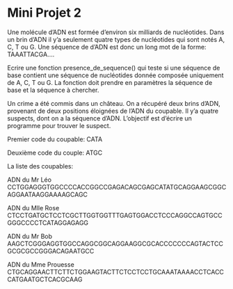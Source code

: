 # Mini Projet 2

Une molécule d’ADN est formée d’environ six milliards de nucléotides. Dans un brin d’ADN il y’a seulement quatre types de nucléotides qui sont notés A, C, T ou G. Une séquence de d’ADN est donc un long mot de la forme: TAAATTACGA….

Ecrire une fonction presence_de_sequence() qui teste si une séquence de base contient une séquence de nucléotides donnée composée uniquement de A, C, T ou G. La fonction doit prendre en paramètres la séquence de base et la séquence à chercher.

Un crime a été commis dans un château. On a récupéré deux brins d’ADN, provenant de deux positions éloignées de l’ADN du coupable. Il y’a quatre suspects, dont on a la séquence d’ADN. L’objectif est d’écrire un programme pour trouver le suspect.

Premier code du coupable: CATA

Deuxième code du couple: ATGC

La liste des coupables:

ADN du Mr Léo
CCTGGAGGGTGGCCCCACCGGCCGAGACAGCGAGCATATGCAGGAAGCGGCAGGAATAAGGAAAAGCAGC

ADN du Mlle Rose
CTCCTGATGCTCCTCGCTTGGTGGTTTGAGTGGACCTCCCAGGCCAGTGCCGGGCCCCTCATAGGAGAGG

ADN du Mr Bob
AAGCTCGGGAGGTGGCCAGGCGGCAGGAAGGCGCACCCCCCCAGTACTCCGCGCGCCGGGACAGAATGCC

ADN du Mme Prouesse
CTGCAGGAACTTCTTCTGGAAGTACTTCTCCTCCTGCAAATAAAACCTCACCCATGAATGCTCACGCAAG